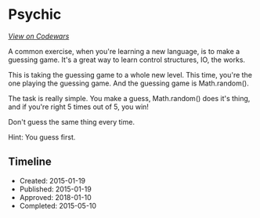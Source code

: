 # Psychic
[*View on Codewars*](https://www.codewars.com/kata/psychic)

A common exercise, when you're learning a new language, is to make a guessing game. It's a great way to learn control structures, IO, the works.

This is taking the guessing game to a whole new level. This time, you're the one playing the guessing game. And the guessing game is Math.random().

The task is really simple. You make a guess, Math.random() does it's thing, and if you're right 5 times out of 5, you win!

Don't guess the same thing every time.

Hint: You guess first.



## Timeline
- Created: 2015-01-19
- Published: 2015-01-19
- Approved: 2018-01-10
- Completed: 2015-05-10